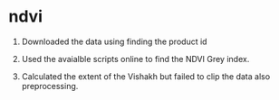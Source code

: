 # ndvi

1. Downloaded the data using finding the product id

2. Used the avaialble scripts online to find the NDVI Grey index.

3. Calculated the extent of the Vishakh but failed to clip the data also preprocessing.

